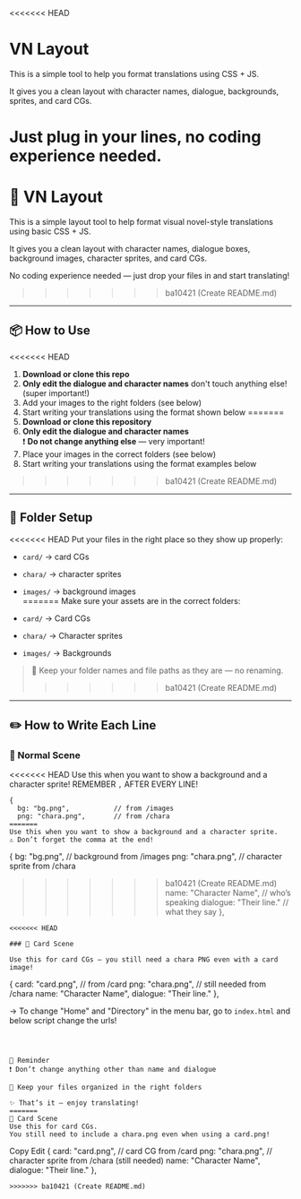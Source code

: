 <<<<<<< HEAD
# VN Layout

This is a simple tool to help you format translations using CSS + JS.  

It gives you a clean layout with character names, dialogue, backgrounds, sprites, and card CGs.

Just plug in your lines, no coding experience needed.
=======
# 📘 VN Layout

This is a simple layout tool to help format visual novel-style translations using basic CSS + JS.

It gives you a clean layout with character names, dialogue boxes, background images, character sprites, and card CGs.

No coding experience needed — just drop your files in and start translating!
>>>>>>> ba10421 (Create README.md)

---

## 📦 How to Use

<<<<<<< HEAD
1. **Download or clone this repo**
2. **Only edit the dialogue and character names** don't touch anything else! (super important!)
3. Add your images to the right folders (see below)
4. Start writing your translations using the format shown below
=======
1. **Download or clone this repository**
2. **Only edit the dialogue and character names**  
   ❗ **Do not change anything else** — very important!
3. Place your images in the correct folders (see below)
4. Start writing your translations using the format examples below
>>>>>>> ba10421 (Create README.md)

---

## 📁 Folder Setup

<<<<<<< HEAD
Put your files in the right place so they show up properly:

- `card/` → card CGs  
- `chara/` → character sprites  
- `images/` → background images  
=======
Make sure your assets are in the correct folders:

- `card/` → Card CGs  
- `chara/` → Character sprites  
- `images/` → Backgrounds  

> 🔄 Keep your folder names and file paths as they are — no renaming.
>>>>>>> ba10421 (Create README.md)

---

## ✏️ How to Write Each Line

### 🔹 Normal Scene

<<<<<<< HEAD
Use this when you want to show a background and a character sprite! REMEMBER `,` AFTER EVERY LINE!
```
{
  bg: "bg.png",           // from /images
  png: "chara.png",       // from /chara
=======
Use this when you want to show a background and a character sprite.
⚠️ Don’t forget the comma at the end!

```
{
  bg: "bg.png",           // background from /images
  png: "chara.png",       // character sprite from /chara
>>>>>>> ba10421 (Create README.md)
  name: "Character Name", // who’s speaking
  dialogue: "Their line." // what they say
},
```
<<<<<<< HEAD

### 🔹 Card Scene

Use this for card CGs — you still need a chara PNG even with a card image!
```
{
  card: "card.png",       // from /card
  png: "chara.png",       // still needed from /chara
  name: "Character Name", 
  dialogue: "Their line."
},

→ To change "Home" and "Directory" in the menu bar, go to `index.html` and below script change the urls!
```



🔔 Reminder
❗ Don’t change anything other than name and dialogue

🧼 Keep your files organized in the right folders

✨ That’s it — enjoy translating!
=======
🔹 Card Scene
Use this for card CGs.
You still need to include a chara.png even when using a card.png!

```
Copy
Edit
{
  card: "card.png",       // card CG from /card
  png: "chara.png",       // character sprite from /chara (still needed)
  name: "Character Name", 
  dialogue: "Their line."
},
```
>>>>>>> ba10421 (Create README.md)

